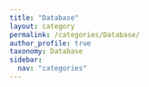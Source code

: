 ```yaml
---
title: "Database"
layout: category
permalink: /categories/Database/
author_profile: true
taxonomy: Database
sidebar:
  nav: "categories"
---
```

